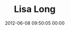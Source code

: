 ---
title: "Lisa Long"
date: 2012-06-08 09:50:05 00:00
permalink: /lisalong
twitter: ""
likes: [518]
id: 895
gravatar: "http://www.gravatar.com/avatar/173b7b910170062a3a0f4fc0825a004f"
---